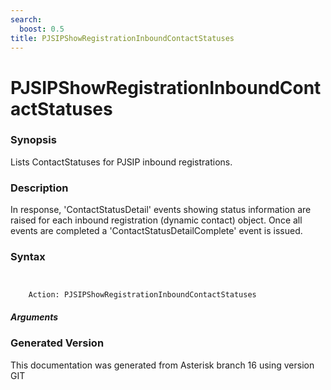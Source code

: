```yaml
---
search:
  boost: 0.5
title: PJSIPShowRegistrationInboundContactStatuses
---
```


# PJSIPShowRegistrationInboundContactStatuses

### Synopsis

Lists ContactStatuses for PJSIP inbound registrations.

### Description

In response, 'ContactStatusDetail' events showing status information are raised for each inbound registration (dynamic contact) object. Once all events are completed a 'ContactStatusDetailComplete' event is issued.<br>


### Syntax


```


    Action: PJSIPShowRegistrationInboundContactStatuses

```
##### Arguments


### Generated Version

This documentation was generated from Asterisk branch 16 using version GIT 